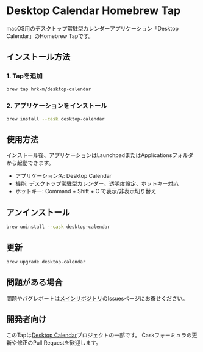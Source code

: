 # Desktop Calendar Homebrew Tap

macOS用のデスクトップ常駐型カレンダーアプリケーション「Desktop Calendar」のHomebrew Tapです。

## インストール方法

### 1. Tapを追加

```bash
brew tap hrk-m/desktop-calendar
```

### 2. アプリケーションをインストール

```bash
brew install --cask desktop-calendar
```

## 使用方法

インストール後、アプリケーションはLaunchpadまたはApplicationsフォルダから起動できます。

- アプリケーション名: Desktop Calendar
- 機能: デスクトップ常駐型カレンダー、透明度設定、ホットキー対応
- ホットキー: Command + Shift + C で表示/非表示切り替え

## アンインストール

```bash
brew uninstall --cask desktop-calendar
```

## 更新

```bash
brew upgrade desktop-calendar
```

## 問題がある場合

問題やバグレポートは[メインリポジトリ](https://github.com/hrk-m/desktop-calendar)のIssuesページにお寄せください。

## 開発者向け

このTapは[Desktop Calendar](https://github.com/hrk-m/desktop-calendar)プロジェクトの一部です。
Caskフォーミュラの更新や修正のPull Requestを歓迎します。
